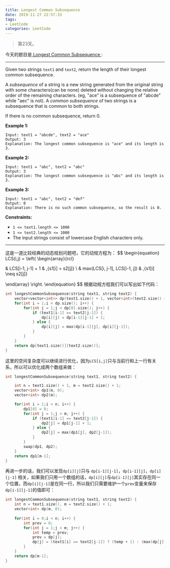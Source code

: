 ```yaml
---
title: Longest Common Subsequence
date: 2019-11-27 22:57:33
tags:
- LeetCode
categories: LeetCode
---
```


> 第23天。

今天的题目是[ Longest Common Subsequence ]( https://leetcode.com/problems/longest-common-subsequence/ ):

---

Given two strings `text1` and `text2`, return the length of their longest common subsequence.

A *subsequence* of a string is a new string generated from the original string with some characters(can be none) deleted without changing the relative order of the remaining characters. (eg, "ace" is a subsequence of "abcde" while "aec" is not). A *common subsequence* of two strings is a subsequence that is common to both strings.

 

If there is no common subsequence, return 0.

 

**Example 1:**

```
Input: text1 = "abcde", text2 = "ace" 
Output: 3  
Explanation: The longest common subsequence is "ace" and its length is 3.
```

**Example 2:**

```
Input: text1 = "abc", text2 = "abc"
Output: 3
Explanation: The longest common subsequence is "abc" and its length is 3.
```

**Example 3:**

```
Input: text1 = "abc", text2 = "def"
Output: 0
Explanation: There is no such common subsequence, so the result is 0.
```

 

**Constraints:**

- `1 <= text1.length <= 1000`
- `1 <= text2.length <= 1000`
- The input strings consist of lowercase English characters only.

---

这是一道比较经典的动态规划问题吧，它的动规方程为：
$$
\begin{equation}
LCS(i,j) = \left\{
\begin{array}{rcl}

 & LCS[i-1, j-1] + 1 & ,{s1[i] = s2[j]} \\
& max(LCS[i, j-1], LCS[i-1, j]) & ,{s1[i] \neq s2[j]}

\end{array}
\right.
\end{equation}
$$
根据动规方程我们可以写出如下代码：

```c++
int longestCommonSubsequence(string text1, string text2) {
    vector<vector<int>> dp(text1.size() + 1, vector<int>(text2.size() + 1, 0));
    for(int i = 1;i < dp.size(); i++) {
        for(int j = 1;j < dp[0].size(); j++) {
            if (text1[i-1] == text2[j-1]) {
                dp[i][j] = dp[i-1][j-1] + 1;
            } else {
                dp[i][j] = max(dp[i-1][j], dp[i][j-1]);
            }
        }
    }
    return dp[text1.size()][text2.size()];
}
```

这里的空间复杂度可以继续进行优化，因为`LCS[i,j]`只与当前行和上一行有关系，所以可以优化成两个数组来做：

```c++
int longestCommonSubsequence(string text1, string text2) {

    int n = text1.size() + 1, m = text2.size() + 1;
    vector<int> dp1(m, 0);
    vector<int> dp2(m);

    for(int i = 1;i < n; i++) {
        dp1[0] = 0;
        for(int j = 1;j < m; j++) {
            if (text1[i-1] == text2[j-1]) {
                dp2[j] = dp1[j-1] + 1;
            } else {
                dp2[j] = max(dp1[j], dp2[j-1]);
            }
        }
        swap(dp1, dp2);
    }
    return dp1[m-1];
}
```

再进一步的话，我们可以发现`dp[i][j]`只与 `dp[i-1][j-1]`，`dp[i-1][j]`，`dp[i][j-1]` 相关，如果我们只用一个数组的话，`dp[i][j]`与`dp[i-1][j]`其实存在同一个位置，而`dp[i][j-1]`是在同一行，所以我们只需要维护一个`prev`变量来保存`dp[i-1][j-1]`的值即可：

```c++
int longestCommonSubsequence(string text1, string text2) {
    int n = text1.size(), m = text2.size() + 1;
    vector<int> dp(m, 0);
    
    for(int i = 0;i < n; i++) {
        int prev = 0;
        for(int j = 1;j < m; j++) {
            int temp = prev;
            prev = dp[j];
            dp[j] = (text1[i] == text2[j-1]) ? (temp + 1) : (max(dp[j], dp[j-1]));
        }
    }
    return dp[m-1];
}
```

